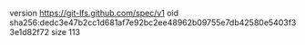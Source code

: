 version https://git-lfs.github.com/spec/v1
oid sha256:dedc3e47b2cc1d681af7e92bc2ee48962b09755e7db42580e5403f33e1d82f72
size 113
